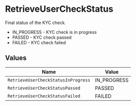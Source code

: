 # RetrieveUserCheckStatus

Final status of the KYC check.
* IN_PROGRESS - KYC check is in progress
* PASSED - KYC check passed
* FAILED - KYC check failed


## Values

| Name                                | Value                               |
| ----------------------------------- | ----------------------------------- |
| `RetrieveUserCheckStatusInProgress` | IN_PROGRESS                         |
| `RetrieveUserCheckStatusPassed`     | PASSED                              |
| `RetrieveUserCheckStatusFailed`     | FAILED                              |